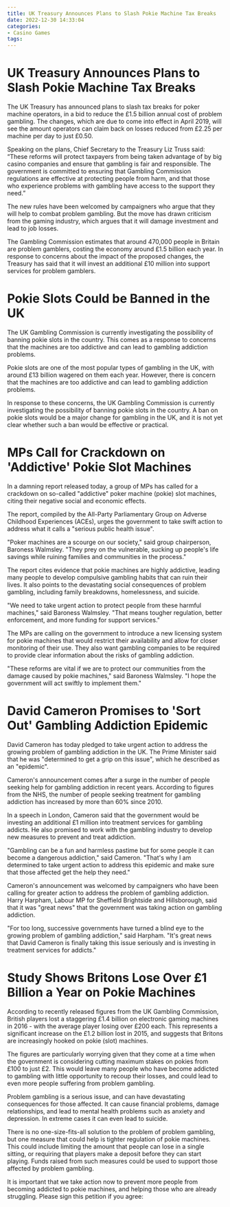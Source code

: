 ```yaml
---
title: UK Treasury Announces Plans to Slash Pokie Machine Tax Breaks
date: 2022-12-30 14:33:04
categories:
- Casino Games
tags:
---
```



#  UK Treasury Announces Plans to Slash Pokie Machine Tax Breaks

The UK Treasury has announced plans to slash tax breaks for poker machine operators, in a bid to reduce the £1.5 billion annual cost of problem gambling. The changes, which are due to come into effect in April 2019, will see the amount operators can claim back on losses reduced from £2.25 per machine per day to just £0.50.

Speaking on the plans, Chief Secretary to the Treasury Liz Truss said: “These reforms will protect taxpayers from being taken advantage of by big casino companies and ensure that gambling is fair and responsible. The government is committed to ensuring that Gambling Commission regulations are effective at protecting people from harm, and that those who experience problems with gambling have access to the support they need.”

The new rules have been welcomed by campaigners who argue that they will help to combat problem gambling. But the move has drawn criticism from the gaming industry, which argues that it will damage investment and lead to job losses.

The Gambling Commission estimates that around 470,000 people in Britain are problem gamblers, costing the economy around £1.5 billion each year. In response to concerns about the impact of the proposed changes, the Treasury has said that it will invest an additional £10 million into support services for problem gamblers.

#  Pokie Slots Could be Banned in the UK

The UK Gambling Commission is currently investigating the possibility of banning pokie slots in the country. This comes as a response to concerns that the machines are too addictive and can lead to gambling addiction problems.

Pokie slots are one of the most popular types of gambling in the UK, with around £13 billion wagered on them each year. However, there is concern that the machines are too addictive and can lead to gambling addiction problems.

In response to these concerns, the UK Gambling Commission is currently investigating the possibility of banning pokie slots in the country. A ban on pokie slots would be a major change for gambling in the UK, and it is not yet clear whether such a ban would be effective or practical.

#  MPs Call for Crackdown on 'Addictive' Pokie Slot Machines

In a damning report released today, a group of MPs has called for a crackdown on so-called "addictive" poker machine (pokie) slot machines, citing their negative social and economic effects.

The report, compiled by the All-Party Parliamentary Group on Adverse Childhood Experiences (ACEs), urges the government to take swift action to address what it calls a "serious public health issue".

"Poker machines are a scourge on our society," said group chairperson, Baroness Walmsley. "They prey on the vulnerable, sucking up people's life savings while ruining families and communities in the process."

The report cites evidence that pokie machines are highly addictive, leading many people to develop compulsive gambling habits that can ruin their lives. It also points to the devastating social consequences of problem gambling, including family breakdowns, homelessness, and suicide.

"We need to take urgent action to protect people from these harmful machines," said Baroness Walmsley. "That means tougher regulation, better enforcement, and more funding for support services."

The MPs are calling on the government to introduce a new licensing system for pokie machines that would restrict their availability and allow for closer monitoring of their use. They also want gambling companies to be required to provide clear information about the risks of gambling addiction.

"These reforms are vital if we are to protect our communities from the damage caused by pokie machines," said Baroness Walmsley. "I hope the government will act swiftly to implement them."

#  David Cameron Promises to 'Sort Out' Gambling Addiction Epidemic

David Cameron has today pledged to take urgent action to address the growing problem of gambling addiction in the UK. The Prime Minister said that he was "determined to get a grip on this issue", which he described as an "epidemic".

Cameron's announcement comes after a surge in the number of people seeking help for gambling addiction in recent years. According to figures from the NHS, the number of people seeking treatment for gambling addiction has increased by more than 60% since 2010.

In a speech in London, Cameron said that the government would be investing an additional £1 million into treatment services for gambling addicts. He also promised to work with the gambling industry to develop new measures to prevent and treat addiction.

"Gambling can be a fun and harmless pastime but for some people it can become a dangerous addiction," said Cameron. "That's why I am determined to take urgent action to address this epidemic and make sure that those affected get the help they need."

Cameron's announcement was welcomed by campaigners who have been calling for greater action to address the problem of gambling addiction. Harry Harpham, Labour MP for Sheffield Brightside and Hillsborough, said that it was "great news" that the government was taking action on gambling addiction.

"For too long, successive governments have turned a blind eye to the growing problem of gambling addiction," said Harpham. "It's great news that David Cameron is finally taking this issue seriously and is investing in treatment services for addicts."

#  Study Shows Britons Lose Over £1 Billion a Year on Pokie Machines

According to recently released figures from the UK Gambling Commission, British players lost a staggering £1.4 billion on electronic gaming machines in 2016 - with the average player losing over £200 each. This represents a significant increase on the £1.2 billion lost in 2015, and suggests that Britons are increasingly hooked on pokie (slot) machines.

The figures are particularly worrying given that they come at a time when the government is considering cutting maximum stakes on pokies from £100 to just £2. This would leave many people who have become addicted to gambling with little opportunity to recoup their losses, and could lead to even more people suffering from problem gambling.

Problem gambling is a serious issue, and can have devastating consequences for those affected. It can cause financial problems, damage relationships, and lead to mental health problems such as anxiety and depression. In extreme cases it can even lead to suicide.

There is no one-size-fits-all solution to the problem of problem gambling, but one measure that could help is tighter regulation of pokie machines. This could include limiting the amount that people can lose in a single sitting, or requiring that players make a deposit before they can start playing. Funds raised from such measures could be used to support those affected by problem gambling.

It is important that we take action now to prevent more people from becoming addicted to pokie machines, and helping those who are already struggling. Please sign this petition if you agree: